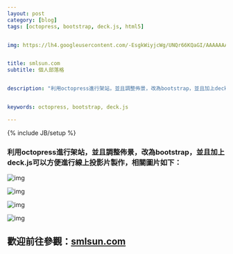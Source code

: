 ```yaml
---
layout: post
category: [blog] 
tags: [octopress, bootstrap, deck.js, html5]


img: https://lh4.googleusercontent.com/-EsgkWiyjcWg/UNQr66KQaGI/AAAAAAAALYY/yTVAVaVnbAQ/s800/smlsun%2520blog%25201.jpg


title: smlsun.com 
subtitle: 個人部落格


description: "利用octopress進行架站，並且調整佈景，改為bootstrap，並且加上deck.js可以方便進行線上投影片製作"


keywords: octopress, bootstrap, deck.js

---
```

{% include JB/setup %}


### 利用octopress進行架站，並且調整佈景，改為bootstrap，並且加上deck.js可以方便進行線上投影片製作，相關圖片如下：

![img](https://lh4.googleusercontent.com/-EsgkWiyjcWg/UNQr66KQaGI/AAAAAAAALYY/yTVAVaVnbAQ/s800/smlsun%2520blog%25201.jpg)

![img](https://lh4.googleusercontent.com/-9WJZmvBcHXE/UNQr8gihQjI/AAAAAAAALYw/3v8o7XnvdhE/s800/smlsun%2520blog%25202.jpg)

![img](https://lh4.googleusercontent.com/-fW-SEE3eGEc/UNQsGyh44GI/AAAAAAAALYk/WNqpV8S8sQw/s800/smlsun%2520blog%25203.jpg)

![img](https://lh3.googleusercontent.com/-LX3Bt3WSh9U/UNQsImecU6I/AAAAAAAALYs/7vFcbSaNKHg/s800/smlsun%2520blog%25204.jpg)


## 歡迎前往參觀：[smlsun.com](http://smlsun.com)